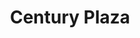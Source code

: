 ---
title: "Century Plaza"
url: /zona-13-ciudad-de-guatemala/century-plaza/
shop: centro comercial
---
